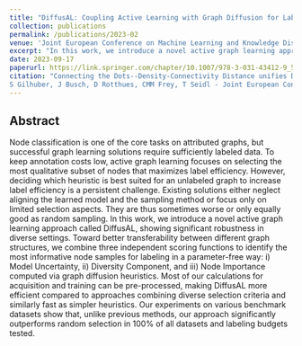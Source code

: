 ```yaml
---
title: "DiffusAL: Coupling Active Learning with Graph Diffusion for Label-Efficient Node Classification"
collection: publications
permalink: /publications/2023-02
venue: 'Joint European Conference on Machine Learning and Knowledge Discovery in Databases, 2023'
excerpt: "In this work, we introduce a novel active graph learning approach called DiffusAL, showing significant robustness in diverse settings. Toward better transferability between different graph structures, we combine three independent scoring functions to identify the most informative node samples for labeling in a parameter-free way: i) Model Uncertainty, ii) Diversity Component, and iii) Node Importance computed via graph diffusion heuristics. Most of our calculations for acquisition and training can be pre-processed, making DiffusAL more efficient compared to approaches combining diverse selection criteria and similarly fast as simpler heuristics."
date: 2023-09-17
paperurl: https://link.springer.com/chapter/10.1007/978-3-031-43412-9_5
citation: "Connecting the Dots--Density-Connectivity Distance unifies DBSCAN, k-Center and Spectral Clustering
S Gilhuber, J Busch, D Rotthues, CMM Frey, T Seidl - Joint European Conference on Machine Learning and Knowledge Discovery in Databases, 2023<br/>"
---
```


## Abstract
Node classification is one of the core tasks on attributed graphs, but successful graph learning solutions require sufficiently labeled data. To keep annotation costs low, active graph learning focuses on selecting the most qualitative subset of nodes that maximizes label efficiency. However, deciding which heuristic is best suited for an unlabeled graph to increase label efficiency is a persistent challenge. Existing solutions either neglect aligning the learned model and the sampling method or focus only on limited selection aspects. They are thus sometimes worse or only equally good as random sampling. In this work, we introduce a novel active graph learning approach called DiffusAL, showing significant robustness in diverse settings. Toward better transferability between different graph structures, we combine three independent scoring functions to identify the most informative node samples for labeling in a parameter-free way: i) Model Uncertainty, ii) Diversity Component, and iii) Node Importance computed via graph diffusion heuristics. Most of our calculations for acquisition and training can be pre-processed, making DiffusAL more efficient compared to approaches combining diverse selection criteria and similarly fast as simpler heuristics. Our experiments on various benchmark datasets show that, unlike previous methods, our approach significantly outperforms random selection in 100% of all datasets and labeling budgets tested.
